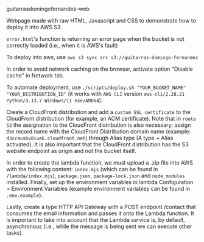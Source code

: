 guitarrasdomingofernandez-web

Webpage made with raw HTML, Javascript and CSS to demonstrate how to deploy it into AWS S3.

`error.html`'s function is returning an error page when the bucket is not correctly loaded (i.e., when it is AWS's fault)

To deploy into aws, use `aws s3 sync src s3://guitarras-domingo-fernandez`

In order to avoid network caching on the browser, activate option "Disable cache" in Network tab.

To automate deployment, use `./scripts/deploy.sh "YOUR_BUCKET_NAME" "YOUR_DISTRIBUTION_ID"` (it works with `AWS CLI` version `aws-cli/2.28.21 Python/3.13.7 Windows/11 exe/AMD64`).

Create a CloudFront distribution and add a `custom SSL certificate` to the CloudFront distribution (for example, an ACM certificate). Note that in `route 53` the assignation to the CloudFront distribution is also necessary: assign the record name with the CloudFront Distribution domain name (example: `d3ccausbv8iue6.cloudfront.net`) through Alias type (A type + Alias activated). It is also important that the CloudFront distribution has the S3 website endpoint as origin and not the bucket itself.

In order to create the lambda function, we must upload a .zip file into AWS with the following content: `index.mjs` (which can be found in `/lambda/index.mjs`), `package.json`, `package-lock.json` and `node_modules` installed. Finally, set up the environment variables in lambda Configuration > Environment Variables (example environment variables can be found in `.env.example`).

Lastly, create a type HTTP API Gateway with a POST endpoint /contact that consumes the email information and passes it onto the Lambda function. It is important to take into account that the Lambda service is, by default, asynchronous (i.e., while the message is being sent we can execute other tasks).